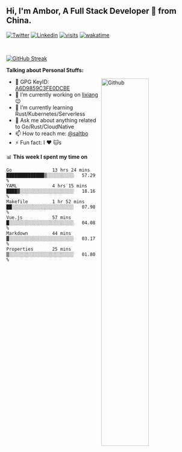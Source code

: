 ## Hi, I'm Ambor, A Full Stack Developer 🚀 from China.

[![Twitter](https://img.shields.io/badge/-saltbo-1ca0f1?style=flat&logo=twitter&logoColor=white)](https://twitter.com/rdsaltbo)
[![Linkedin](https://img.shields.io/badge/-saltbo-blue?style=flat&logo=Linkedin&logoColor=white)](https://www.linkedin.com/in/saltbo/)
[![visits](https://visitor.vercel.app/page/saltbo?color=light-green)](https://github.com/saltbo/)
[![wakatime](https://wakatime.com/badge/user/f82b1c77-faab-48cd-aef5-a12c0aff104b.svg)](https://wakatime.com/@f82b1c77-faab-48cd-aef5-a12c0aff104b)

&nbsp;  

[![GitHub Streak](http://github-readme-streak-stats.herokuapp.com?user=saltbo&hide_border=true&date_format=M%20j%5B%2C%20Y%5D)](https://git.io/streak-stats)

**Talking about Personal Stuffs:**
<!-- Any image aligned to the right. Beware the width  -->
<img width="50%" align="right" alt="Github" src="https://raw.githubusercontent.com/saltbo/saltbo/master/images/git-header.svg" />

- 🤘 GPG KeyID: [A6D9859C3FE0DCBE](https://saltbo.cn/pgp_keys.asc)
- 🔭 I’m currently working on [lixiang](https://www.lixiang.com/) :wink:
- 🌱 I’m currently learning Rust/Kubernetes/Serverless
- 💬 Ask me about anything related to Go/Rust/CloudNative
- 📫 How to reach me: [@saltbo](https://t.me/saltbo)
- ⚡ Fun fact: I :heart: :cat:s


📊 **This week I spent my time on**
<!--START_SECTION:waka-->

```text
Go               13 hrs 24 mins  ██████████████▒░░░░░░░░░░   57.29 %
YAML             4 hrs 15 mins   ████▓░░░░░░░░░░░░░░░░░░░░   18.16 %
Makefile         1 hr 52 mins    ██░░░░░░░░░░░░░░░░░░░░░░░   07.98 %
Vue.js           57 mins         █░░░░░░░░░░░░░░░░░░░░░░░░   04.08 %
Markdown         44 mins         ▓░░░░░░░░░░░░░░░░░░░░░░░░   03.17 %
Properties       25 mins         ▒░░░░░░░░░░░░░░░░░░░░░░░░   01.80 %
```

<!--END_SECTION:waka-->
